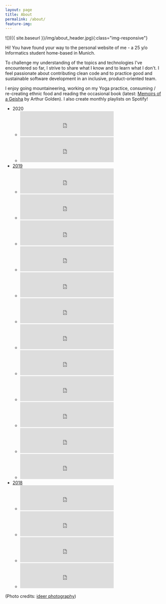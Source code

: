 ```yaml
---
layout: page
title: About
permalink: /about/
feature-img: 
---
```


![]({{ site.baseurl }}/img/about_header.jpg){:class="img-responsive"}

Hi! You have found your way to the personal website of me - a 25 y/o Informatics student home-based in Munich. 

To challenge my understanding of the topics and technologies I've encountered so far, I strive to share what I know and to learn what I don't. I feel passionate about contributing clean code and to practice good and sustainable software development in an inclusive, product-oriented team.

<!-- As a fellow Wielder of Code, I enjoy sharing what I know and learning what I don't in order to improve my understanding of the topics and technologies I've encountered so far. By steadily honing my algorithmic and computational thinking abilities I strive to become a more effective and compatible contributor to the industry. -->

<!-- a normal html comment -->

I enjoy going mountaineering, working on my Yoga practice, consuming / re-creating ethnic food and reading the occasional book (latest: [Memoirs of a Geisha](https://www.goodreads.com/book/show/929.Memoirs_of_a_Geisha) by Arthur Golden). I also create monthly playlists on Spotify!

<!-- |2019|2018|
|---|---|
|December|December|
|November|November|
|September| | -->

* 2020
    * <iframe src="https://open.spotify.com/embed/playlist/6Z9Pus1xDCPBhwL40LDCw7" width="300" height="80" frameborder="0" allowtransparency="true" allow="encrypted-media"></iframe>
    * <iframe src="https://open.spotify.com/embed/playlist/1i8yCnwVTZyStuGyZuAIAK" width="300" height="80" frameborder="0" allowtransparency="true" allow="encrypted-media"></iframe>
* [2019](https://open.spotify.com/playlist/73x3YLjYjX4drYSLS7EOT7?si=lTSsziUdSzGcwmCUagCvjQ)
    * <iframe src="https://open.spotify.com/embed/playlist/31xtLXjuRTq8WcAz2x08UL" width="300" height="80" frameborder="0" allowtransparency="true" allow="encrypted-media"></iframe>
    * <iframe src="https://open.spotify.com/embed/playlist/02OjNsL8LnmlJiSZIUvKiA" width="300" height="80" frameborder="0" allowtransparency="true" allow="encrypted-media"></iframe>
    * <iframe src="https://open.spotify.com/embed/playlist/4xvXwkrDPwqGHTM1Ap8H8K" width="300" height="80" frameborder="0" allowtransparency="true" allow="encrypted-media"></iframe>
    * <iframe src="https://open.spotify.com/embed/playlist/3gsFEFoV06DzVw0UUbevUo" width="300" height="80" frameborder="0" allowtransparency="true" allow="encrypted-media"></iframe>
    * <iframe src="https://open.spotify.com/embed/playlist/2BOYQGhssE2vp4oCs6ddj1" width="300" height="80" frameborder="0" allowtransparency="true" allow="encrypted-media"></iframe>
    * <iframe src="https://open.spotify.com/embed/playlist/0K3emk4VhvJGiCSNEJxv3N" width="300" height="80" frameborder="0" allowtransparency="true" allow="encrypted-media"></iframe>
    * <iframe src="https://open.spotify.com/embed/playlist/1ZPX2NrMRVsvwLcyHAnUPw" width="300" height="80" frameborder="0" allowtransparency="true" allow="encrypted-media"></iframe>
    * <iframe src="https://open.spotify.com/embed/playlist/6xR5YTjgnlCsK4Zy7jyQ5g" width="300" height="80" frameborder="0" allowtransparency="true" allow="encrypted-media"></iframe>
    * <iframe src="https://open.spotify.com/embed/playlist/0ZZ9pshuMJQyaxZduzpYjE" width="300" height="80" frameborder="0" allowtransparency="true" allow="encrypted-media"></iframe>
    * <iframe src="https://open.spotify.com/embed/playlist/19L1dq1mcaIArPUmEaVeLQ" width="300" height="80" frameborder="0" allowtransparency="true" allow="encrypted-media"></iframe>
    * <iframe src="https://open.spotify.com/embed/playlist/3OKDjAqCgtDs2oy8CPRmYZ" width="300" height="80" frameborder="0" allowtransparency="true" allow="encrypted-media"></iframe>
    * <iframe src="https://open.spotify.com/embed/playlist/3yKFohEwDC5d8D02hNxfTq" width="300" height="80" frameborder="0" allowtransparency="true" allow="encrypted-media"></iframe>
* [2018](https://open.spotify.com/playlist/3nL82aoFRTV6Y5e6V2RUCk?si=gShn82CrTj2a9STDwng1yw)
    * <iframe src="https://open.spotify.com/embed/playlist/6PR8lQ8WDcH2iOt82LyahQ" width="300" height="80" frameborder="0" allowtransparency="true" allow="encrypted-media"></iframe>
    * <iframe src="https://open.spotify.com/embed/playlist/0YY7livhBmMQCCh6bMlWM1" width="300" height="80" frameborder="0" allowtransparency="true" allow="encrypted-media"></iframe>
    * <iframe src="https://open.spotify.com/embed/playlist/6gA1xIZoUKPSgOeUnooI3y" width="300" height="80" frameborder="0" allowtransparency="true" allow="encrypted-media"></iframe>
    * <iframe src="https://open.spotify.com/embed/playlist/2U6o3DNUHlL6zCBrqqd1iT" width="300" height="80" frameborder="0" allowtransparency="true" allow="encrypted-media"></iframe>

(Photo credits: [ideer photography](https://ideer.format.com/))
